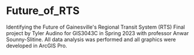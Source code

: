 # Future_of_RTS
Identifying the Future of Gainesville's Regional Transit System (RTS)
Final project by Tyler Audino for GIS3043C in Spring 2023 with professor Anwar Sounny-Slitine.
All data analysis was performed and all graphics were developed in ArcGIS Pro.


